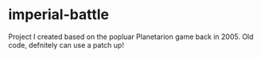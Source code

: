 # imperial-battle

Project I created based on the popluar Planetarion game back in 2005.
Old code, defnitely can use a patch up!
